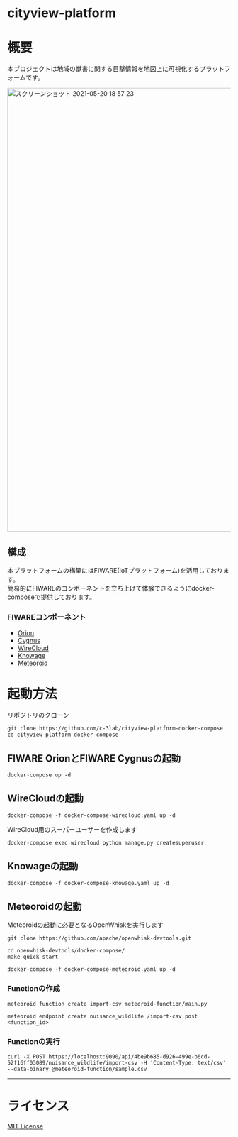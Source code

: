# cityview-platform


# 概要

本プロジェクトは地域の獣害に関する目撃情報を地図上に可視化するプラットフォームです。

<img width="1000" alt="スクリーンショット 2021-05-20 18 57 23" src="https://user-images.githubusercontent.com/6661165/118959449-4b581580-b99d-11eb-9809-a8bc9366db39.png">


## 構成

本プラットフォームの構築にはFIWARE(IoTプラットフォーム)を活用しております。  
簡易的にFIWAREのコンポーネントを立ち上げて体験できるようにdocker-composeで提供しております。

### FIWAREコンポーネント

* [Orion](https://github.com/telefonicaid/fiware-orion)
* [Cygnus](https://github.com/telefonicaid/fiware-cygnus)
* [WireCloud](https://github.com/Wirecloud/wirecloud)
* [Knowage](https://github.com/KnowageLabs/Knowage-Server)
* [Meteoroid](https://github.com/OkinawaOpenLaboratory/fiware-meteoroid)

# 起動方法

リポジトリのクローン

```
git clone https://github.com/c-3lab/cityview-platform-docker-compose
cd cityview-platform-docker-compose
```

## FIWARE OrionとFIWARE Cygnusの起動


```
docker-compose up -d
```


## WireCloudの起動


```
docker-compose -f docker-compose-wirecloud.yaml up -d
```

WireCloud用のスーパーユーザーを作成します

```
docker-compose exec wirecloud python manage.py createsuperuser
```


## Knowageの起動


```
docker-compose -f docker-compose-knowage.yaml up -d
```


## Meteoroidの起動

Meteoroidの起動に必要となるOpenWhiskを実行します

```
git clone https://github.com/apache/openwhisk-devtools.git
```

```
cd openwhisk-devtools/docker-compose/
make quick-start
```

```
docker-compose -f docker-compose-meteoroid.yaml up -d
```

### Functionの作成

```
meteoroid function create import-csv meteoroid-function/main.py
```


```
meteoroid endpoint create nuisance_wildlife /import-csv post <function_id>
```

### Functionの実行


```
curl -X POST https://localhost:9090/api/4be9b685-d926-499e-b6cd-52f16ff03089/nuisance_wildlife/import-csv -H 'Content-Type: text/csv' --data-binary @meteoroid-function/sample.csv
```

---

# ライセンス

[MIT License](LICENSE)
